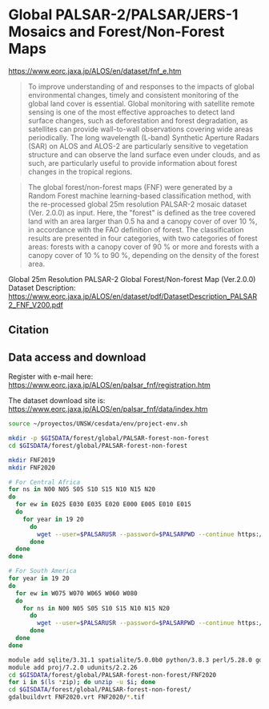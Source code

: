 # Global PALSAR-2/PALSAR/JERS-1 Mosaics and Forest/Non-Forest Maps

https://www.eorc.jaxa.jp/ALOS/en/dataset/fnf_e.htm

> To improve understanding of and responses to the impacts of global environmental changes, timely and consistent monitoring of the global land cover is essential. Global monitoring with satellite remote sensing is one of the most effective approaches to detect land surface changes, such as deforestation and forest degradation, as satellites can provide wall-to-wall observations covering wide areas periodically. The long wavelength (L-band) Synthetic Aperture Radars (SAR) on ALOS and ALOS-2 are particularly sensitive to vegetation structure and can observe the land surface even under clouds, and as such, are particularly useful to provide information about forest changes in the tropical regions.

> The global forest/non-forest maps (FNF) were generated by a Random Forest machine learning-based classification method, with the re-processed global 25m resolution PALSAR-2 mosaic dataset (Ver. 2.0.0) as input. Here, the "forest" is defined as the tree covered land with an area larger than 0.5 ha and a canopy cover of over 10 %, in accordance with the FAO definition of forest. The classification results are presented in four categories, with two categories of forest areas: forests with a canopy cover of 90 % or more and forests with a canopy cover of 10 % to 90 %, depending on the density of the forest area.


Global 25m Resolution PALSAR-2 Global Forest/Non-forest Map (Ver.2.0.0) Dataset Description: https://www.eorc.jaxa.jp/ALOS/en/dataset/pdf/DatasetDescription_PALSAR2_FNF_V200.pdf

## Citation
>

## Data access and download

Register with e-mail here: https://www.eorc.jaxa.jp/ALOS/en/palsar_fnf/registration.htm

The dataset download site is:
https://www.eorc.jaxa.jp/ALOS/en/palsar_fnf/data/index.htm

```sh
source ~/proyectos/UNSW/cesdata/env/project-env.sh

mkdir -p $GISDATA/forest/global/PALSAR-forest-non-forest
cd $GISDATA/forest/global/PALSAR-forest-non-forest

mkdir FNF2019
mkdir FNF2020

# For Central Africa
for ns in N00 N05 S05 S10 S15 N10 N15 N20
do
  for ew in E025 E030 E035 E020 E000 E005 E010 E015
  do
    for year in 19 20
      do
        wget --user=$PALSARUSR --password=$PALSARPWD --continue https://www.eorc.jaxa.jp/ALOS/en/palsar_fnf/data/20${year}/dir_zip/20${year}/${ns}${ew}_${year}_FNF_F02DAR.zip --output-document=FNF20${year}/${ns}${ew}_${year}_FNF_F02DAR.zip
      done
  done
done

# For South America
for year in 19 20
do
  for ew in W075 W070 W065 W060 W080
  do
    for ns in N00 N05 S05 S10 S15 N10 N15 N20
      do
        wget --user=$PALSARUSR --password=$PALSARPWD --continue https://www.eorc.jaxa.jp/ALOS/en/palsar_fnf/data/20${year}/dir_zip/20${year}/${ns}${ew}_${year}_FNF_F02DAR.zip --output-document=FNF20${year}/${ns}${ew}_${year}_FNF_F02DAR.zip
      done
  done
done

```



```sh
module add sqlite/3.31.1 spatialite/5.0.0b0 python/3.8.3 perl/5.28.0 gdal/3.2.1 geos/3.8.1
module add proj/7.2.0 udunits/2.2.26
cd $GISDATA/forest/global/PALSAR-forest-non-forest/FNF2020
for i in $(ls *zip); do unzip -u $i; done
cd $GISDATA/forest/global/PALSAR-forest-non-forest/
gdalbuildvrt FNF2020.vrt FNF2020/*.tif

```
